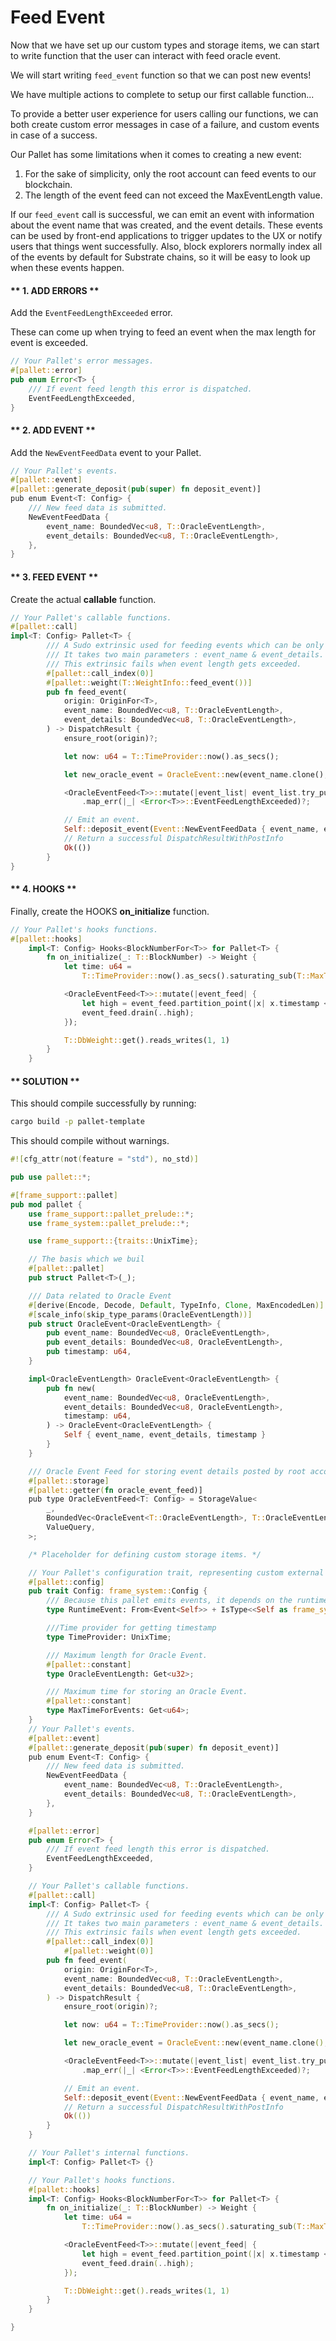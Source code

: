 # Feed Event

Now that we have set up our custom types and storage items, we can start to write function that the user can interact with feed oracle event.

We will start writing `feed_event` function so that we can post new events!

We have multiple actions to complete to setup our first callable function...

To provide a better user experience for users calling our functions, we can both create custom error messages in case of a failure, and custom events in case of a success.

Our Pallet has some limitations when it comes to creating a new event:

1. For the sake of simplicity, only the root account can feed events to our blockchain.
2. The length of the event feed can not exceed the MaxEventLength value. 

If our `feed_event` call is successful, we can emit an event with information about the event name that was created, and the event details. These events can be used by front-end applications to trigger updates to the UX or notify users that things went successfully. Also, block explorers normally index all of the events by default for Substrate chains, so it will be easy to look up when these events happen.


<!-- slide:break-40 -->

<!-- tabs:start -->

#### ** 1. ADD ERRORS **

Add the `EventFeedLengthExceeded` error.

These can come up when trying to feed an event when the max length for event is exceeded.

```rust
// Your Pallet's error messages.
#[pallet::error]
pub enum Error<T> {
	/// If event feed length this error is dispatched.
	EventFeedLengthExceeded,
}
```

#### ** 2. ADD EVENT **

Add the `NewEventFeedData` event to your Pallet.

```rust
// Your Pallet's events.
#[pallet::event]
#[pallet::generate_deposit(pub(super) fn deposit_event)]
pub enum Event<T: Config> {
	/// New feed data is submitted.
	NewEventFeedData {
		event_name: BoundedVec<u8, T::OracleEventLength>,
		event_details: BoundedVec<u8, T::OracleEventLength>,
	},
}
```

#### ** 3. FEED EVENT **

Create the actual **callable** function.


```rust
// Your Pallet's callable functions.
#[pallet::call]
impl<T: Config> Pallet<T> {
		/// A Sudo extrinsic used for feeding events which can be only called once for each block.
		/// It takes two main parameters : event_name & event_details.
		/// This extrinsic fails when event length gets exceeded.
		#[pallet::call_index(0)]
		#[pallet::weight(T::WeightInfo::feed_event())]
		pub fn feed_event(
			origin: OriginFor<T>,
			event_name: BoundedVec<u8, T::OracleEventLength>,
			event_details: BoundedVec<u8, T::OracleEventLength>,
		) -> DispatchResult {
			ensure_root(origin)?;

			let now: u64 = T::TimeProvider::now().as_secs();

			let new_oracle_event = OracleEvent::new(event_name.clone(), event_details.clone(), now);

			<OracleEventFeed<T>>::mutate(|event_list| event_list.try_push(new_oracle_event))
				.map_err(|_| <Error<T>>::EventFeedLengthExceeded)?;

			// Emit an event.
			Self::deposit_event(Event::NewEventFeedData { event_name, event_details });
			// Return a successful DispatchResultWithPostInfo
			Ok(())
		}
}
```

#### ** 4. HOOKS **

Finally, create the HOOKS **on_initialize** function.


```rust
// Your Pallet's hooks functions.
#[pallet::hooks]
	impl<T: Config> Hooks<BlockNumberFor<T>> for Pallet<T> {
		fn on_initialize(_: T::BlockNumber) -> Weight {
			let time: u64 =
				T::TimeProvider::now().as_secs().saturating_sub(T::MaxTimeForEvents::get());

			<OracleEventFeed<T>>::mutate(|event_feed| {
				let high = event_feed.partition_point(|x| x.timestamp <= time);
				event_feed.drain(..high);
			});

			T::DbWeight::get().reads_writes(1, 1)
		}
	}
```

#### ** SOLUTION **

This should compile successfully by running:

```bash
cargo build -p pallet-template
```

This should compile without warnings.

```rust
#![cfg_attr(not(feature = "std"), no_std)]

pub use pallet::*;

#[frame_support::pallet]
pub mod pallet {
	use frame_support::pallet_prelude::*;
	use frame_system::pallet_prelude::*;

	use frame_support::{traits::UnixTime};

	// The basis which we buil
	#[pallet::pallet]
	pub struct Pallet<T>(_);

	/// Data related to Oracle Event
	#[derive(Encode, Decode, Default, TypeInfo, Clone, MaxEncodedLen)]
	#[scale_info(skip_type_params(OracleEventLength))]
	pub struct OracleEvent<OracleEventLength> {
		pub event_name: BoundedVec<u8, OracleEventLength>,
		pub event_details: BoundedVec<u8, OracleEventLength>,
		pub timestamp: u64,
	}

	impl<OracleEventLength> OracleEvent<OracleEventLength> {
		pub fn new(
			event_name: BoundedVec<u8, OracleEventLength>,
			event_details: BoundedVec<u8, OracleEventLength>,
			timestamp: u64,
		) -> OracleEvent<OracleEventLength> {
			Self { event_name, event_details, timestamp }
		}
	}

	/// Oracle Event Feed for storing event details posted by root account
	#[pallet::storage]
	#[pallet::getter(fn oracle_event_feed)]
	pub type OracleEventFeed<T: Config> = StorageValue<
		_,
		BoundedVec<OracleEvent<T::OracleEventLength>, T::OracleEventLength>,
		ValueQuery,
	>;

	/* Placeholder for defining custom storage items. */

	// Your Pallet's configuration trait, representing custom external types and interfaces.
	#[pallet::config]
	pub trait Config: frame_system::Config {
		/// Because this pallet emits events, it depends on the runtime's definition of an event.
		type RuntimeEvent: From<Event<Self>> + IsType<<Self as frame_system::Config>::RuntimeEvent>;

		///Time provider for getting timestamp
		type TimeProvider: UnixTime;

		/// Maximum length for Oracle Event.
		#[pallet::constant]
		type OracleEventLength: Get<u32>;

		/// Maximum time for storing an Oracle Event.
		#[pallet::constant]
		type MaxTimeForEvents: Get<u64>;
	}
	// Your Pallet's events.
	#[pallet::event]
	#[pallet::generate_deposit(pub(super) fn deposit_event)]
	pub enum Event<T: Config> {
		/// New feed data is submitted.
		NewEventFeedData {
			event_name: BoundedVec<u8, T::OracleEventLength>,
			event_details: BoundedVec<u8, T::OracleEventLength>,
		},
	}

	#[pallet::error]
	pub enum Error<T> {
		/// If event feed length this error is dispatched.
		EventFeedLengthExceeded,
	}

	// Your Pallet's callable functions.
	#[pallet::call]
	impl<T: Config> Pallet<T> {
		/// A Sudo extrinsic used for feeding events which can be only called once for each block.
		/// It takes two main parameters : event_name & event_details.
		/// This extrinsic fails when event length gets exceeded.
		#[pallet::call_index(0)]
    		#[pallet::weight(0)]
		pub fn feed_event(
			origin: OriginFor<T>,
			event_name: BoundedVec<u8, T::OracleEventLength>,
			event_details: BoundedVec<u8, T::OracleEventLength>,
		) -> DispatchResult {
			ensure_root(origin)?;

			let now: u64 = T::TimeProvider::now().as_secs();

			let new_oracle_event = OracleEvent::new(event_name.clone(), event_details.clone(), now);

			<OracleEventFeed<T>>::mutate(|event_list| event_list.try_push(new_oracle_event))
				.map_err(|_| <Error<T>>::EventFeedLengthExceeded)?;

			// Emit an event.
			Self::deposit_event(Event::NewEventFeedData { event_name, event_details });
			// Return a successful DispatchResultWithPostInfo
			Ok(())
		}
	}

	// Your Pallet's internal functions.
	impl<T: Config> Pallet<T> {}

	// Your Pallet's hooks functions.
	#[pallet::hooks]
	impl<T: Config> Hooks<BlockNumberFor<T>> for Pallet<T> {
		fn on_initialize(_: T::BlockNumber) -> Weight {
			let time: u64 =
				T::TimeProvider::now().as_secs().saturating_sub(T::MaxTimeForEvents::get());

			<OracleEventFeed<T>>::mutate(|event_feed| {
				let high = event_feed.partition_point(|x| x.timestamp <= time);
				event_feed.drain(..high);
			});

			T::DbWeight::get().reads_writes(1, 1)
		}
	}

}
```

<!-- tabs:end -->
